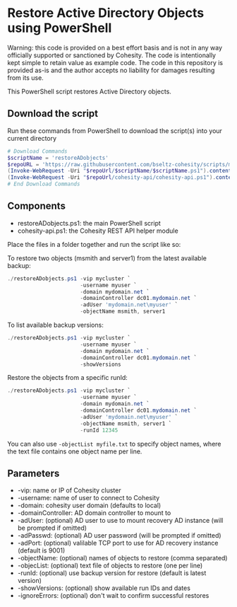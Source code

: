 # Restore Active Directory Objects using PowerShell

Warning: this code is provided on a best effort basis and is not in any way officially supported or sanctioned by Cohesity. The code is intentionally kept simple to retain value as example code. The code in this repository is provided as-is and the author accepts no liability for damages resulting from its use.

This PowerShell script restores Active Directory objects.

## Download the script

Run these commands from PowerShell to download the script(s) into your current directory

```powershell
# Download Commands
$scriptName = 'restoreADobjects'
$repoURL = 'https://raw.githubusercontent.com/bseltz-cohesity/scripts/master/powershell'
(Invoke-WebRequest -Uri "$repoUrl/$scriptName/$scriptName.ps1").content | Out-File "$scriptName.ps1"; (Get-Content "$scriptName.ps1") | Set-Content "$scriptName.ps1"
(Invoke-WebRequest -Uri "$repoUrl/cohesity-api/cohesity-api.ps1").content | Out-File cohesity-api.ps1; (Get-Content cohesity-api.ps1) | Set-Content cohesity-api.ps1
# End Download Commands
```

## Components

* restoreADobjects.ps1: the main PowerShell script
* cohesity-api.ps1: the Cohesity REST API helper module

Place the files in a folder together and run the script like so:

To restore two objects (msmith and server1) from the latest available backup:

```powershell
./restoreADobjects.ps1 -vip mycluster `
                       -username myuser `
                       -domain mydomain.net `
                       -domainController dc01.mydomain.net `
                       -adUser 'mydomain.net\myuser' `
                       -objectName msmith, server1
```

To list available backup versions:

```powershell
./restoreADobjects.ps1 -vip mycluster `
                       -username myuser `
                       -domain mydomain.net `
                       -domainController dc01.mydomain.net `
                       -showVersions
```

Restore the objects from a specific runId:

```powershell
./restoreADobjects.ps1 -vip mycluster `
                       -username myuser `
                       -domain mydomain.net `
                       -domainController dc01.mydomain.net `
                       -adUser 'mydomain.net\myuser' `
                       -objectName msmith, server1 `
                       -runId 12345
```

You can also use `-objectList myfile.txt` to specify object names, where the text file contains one object name per line.

## Parameters

* -vip: name or IP of Cohesity cluster
* -username: name of user to connect to Cohesity
* -domain: cohesity user domain (defaults to local)
* -domainController: AD domain controller to mount to
* -adUser: (optional) AD user to use to mount recovery AD instance (will be prompted if omitted)
* -adPasswd: (optional) AD user password (will be prompted if omitted)
* -adPort: (optional) valilable TCP port to use for AD recovery instance (default is 9001)
* -objectName: (optional) names of objects to restore (comma separated)
* -objecList: (optional) text file of objects to restore (one per line)
* -runId: (optional) use backup version for restore (default is latest version)
* -showVersions: (optional) show available run IDs and dates
* -ignoreErrors: (optional) don't wait to confirm successful restores
